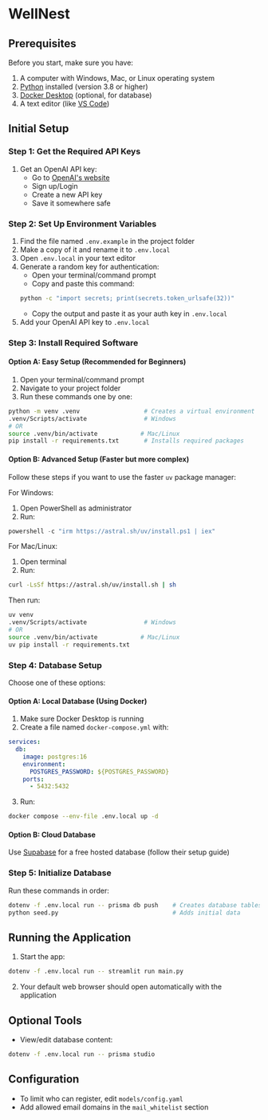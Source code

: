 # WellNest

## Prerequisites
Before you start, make sure you have:
1. A computer with Windows, Mac, or Linux operating system
2. [Python](https://www.python.org/downloads/) installed (version 3.8 or higher)
3. [Docker Desktop](https://www.docker.com/products/docker-desktop/) (optional, for database)
4. A text editor (like [VS Code](https://code.visualstudio.com/))

## Initial Setup

### Step 1: Get the Required API Keys
1. Get an OpenAI API key:
   - Go to [OpenAI's website](https://platform.openai.com/api-keys)
   - Sign up/Login
   - Create a new API key
   - Save it somewhere safe

### Step 2: Set Up Environment Variables
1. Find the file named `.env.example` in the project folder
2. Make a copy of it and rename it to `.env.local`
3. Open `.env.local` in your text editor
4. Generate a random key for authentication:
   - Open your terminal/command prompt
   - Copy and paste this command:
   ```bash
   python -c "import secrets; print(secrets.token_urlsafe(32))"
   ```
   - Copy the output and paste it as your auth key in `.env.local`
5. Add your OpenAI API key to `.env.local`

### Step 3: Install Required Software

#### Option A: Easy Setup (Recommended for Beginners)
1. Open your terminal/command prompt
2. Navigate to your project folder
3. Run these commands one by one:
```bash
python -m venv .venv                  # Creates a virtual environment
.venv/Scripts/activate                # Windows
# OR
source .venv/bin/activate            # Mac/Linux
pip install -r requirements.txt       # Installs required packages
```

#### Option B: Advanced Setup (Faster but more complex)
Follow these steps if you want to use the faster `uv` package manager:

For Windows:
1. Open PowerShell as administrator
2. Run:
```powershell
powershell -c "irm https://astral.sh/uv/install.ps1 | iex"
```

For Mac/Linux:
1. Open terminal
2. Run:
```bash
curl -LsSf https://astral.sh/uv/install.sh | sh
```

Then run:
```bash
uv venv
.venv/Scripts/activate                # Windows
# OR
source .venv/bin/activate            # Mac/Linux
uv pip install -r requirements.txt
```

### Step 4: Database Setup
Choose one of these options:

#### Option A: Local Database (Using Docker)
1. Make sure Docker Desktop is running
2. Create a file named `docker-compose.yml` with:
```yaml
services:
  db:
    image: postgres:16
    environment:
      POSTGRES_PASSWORD: ${POSTGRES_PASSWORD}
    ports:
      - 5432:5432
```
3. Run:
```bash
docker compose --env-file .env.local up -d
```

#### Option B: Cloud Database
Use [Supabase](https://supabase.com) for a free hosted database (follow their setup guide)

### Step 5: Initialize Database
Run these commands in order:
```bash
dotenv -f .env.local run -- prisma db push    # Creates database tables
python seed.py                                # Adds initial data
```

## Running the Application
1. Start the app:
```bash
dotenv -f .env.local run -- streamlit run main.py
```
2. Your default web browser should open automatically with the application

## Optional Tools
- View/edit database content:
```bash
dotenv -f .env.local run -- prisma studio
```

## Configuration
- To limit who can register, edit `models/config.yaml`
- Add allowed email domains in the `mail_whitelist` section